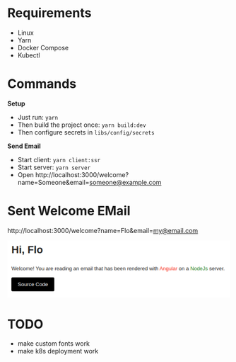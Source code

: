# Requirements

- Linux
- Yarn
- Docker Compose
- Kubectl

# Commands

**Setup**

- Just run: `yarn`
- Then build the project once: `yarn build:dev`
- Then configure secrets in `libs/config/secrets`

**Send Email**

- Start client: `yarn client:ssr`
- Start server: `yarn server`
- Open http://localhost:3000/welcome?name=Someone&email=someone@example.com

# Sent Welcome EMail

http://localhost:3000/welcome?name=Flo&email=my@email.com

![](./github/welcome-email.png)

# TODO

- make custom fonts work
- make k8s deployment work
